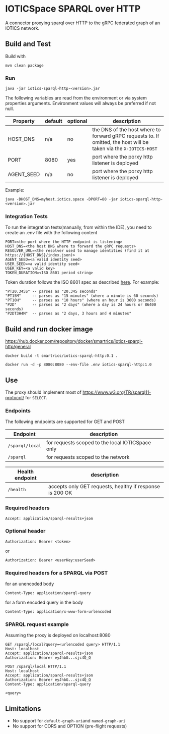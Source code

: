 # IOTICSpace SPARQL over HTTP 

A connector proxying sparql over HTTP to the gRPC federated graph of an IOTICS network.

## Build and Test

Build with

```commandline
mvn clean package
```

### Run

```
java -jar iotics-sparql-http-<version>.jar
```

The following variables are read from the environment or via system properties arguments.
Environment values will always be preferred if not null.

| Property   | default | optional | description                                                                                                                                   | 
|------------|---------|----------|-----------------------------------------------------------------------------------------------------------------------------------------------|
| HOST_DNS   | n/a     | no       | the DNS of the host where to forward gRPC requests to. If omitted, the host will be taken via the `X-IOTICS-HOST`                             |
| PORT       | 8080    | yes      | port where the porxy http listener is deployed                                                                                                |
| AGENT_SEED | n/a     | no       | port where the porxy http listener is deployed                                                                                                |

Example:

```
java -DHOST_DNS=myhost.iotics.space -DPORT=80 -jar iotics-sparql-http-<version>.jar 
```


### Integration Tests

To run the integration tests(manually, from within the IDE), you need to create an .env file with the following content

```properties
PORT=<the port where the HTTP endpoint is listening>
HOST_DNS=<the host DNS where to forward the gRPC requests>
RESOLVER_URL=<the resolver used to manage identities (find it at https://{HOST_DNS}/index.json)>
AGENT_SEED=<a valid identity seed>
USER_SEED=<a valid identity seed>
USER_KEY=<a valid key>
TOKEN_DURATION=<ISO 8601 period string>
```

Token duration follows the ISO 8601 spec as described [here](https://docs.oracle.com/javase/8/docs/api/java/time/Duration.html#parse-java.lang.CharSequence-). For example:

    "PT20.345S" -- parses as "20.345 seconds"
    "PT15M"     -- parses as "15 minutes" (where a minute is 60 seconds)
    "PT10H"     -- parses as "10 hours" (where an hour is 3600 seconds)
    "P2D"       -- parses as "2 days" (where a day is 24 hours or 86400 seconds)
    "P2DT3H4M"  -- parses as "2 days, 3 hours and 4 minutes"

## Build and run docker image

https://hub.docker.com/repository/docker/smartrics/iotics-sparql-http/general

```shell
docker build -t smartrics/iotics-sparql-http:0.1 .
```

```shell
docker run -d -p 8080:8080 --env-file .env iotics-sparql-http:1.0
```

## Use

The proxy should implement most of https://www.w3.org/TR/sparql11-protocol/ for `SELECT`.

### Endpoints

The following endpoints are supported for GET and POST

| Endpoint        | description                                      |
|-----------------|--------------------------------------------------|
| `/sparql/local` | for requests scoped to the local IOTICSpace only | 
| `/sparql`       | for requests scoped to the network               | 

| Health endpoint | description                                              |
|-----------------|----------------------------------------------------------|
| `/health`       | accepts only GET requests, healthy if response is 200 OK | 

### Required headers

```properties
Accept: application/sparql-results+json
```
### Optional header

```properties
Authorization: Bearer <token>
```
or
```properties
Authorization: Bearer <userKey:userSeed>
```

### Required headers for a SPARQL via POST

for an unencoded body

```properties
Content-Type: application/sparql-query
```

for a form encoded query in the body

```properties
Content-Type: application/x-www-form-urlencoded
```

### SPARQL request example

Assuming the proxy is deployed on localhost:8080

```http
GET /sparql/local?query=<urlencoded query> HTTP/1.1
Host: localhost
Accept: application/sparql-results+json
Authorization: Bearer eyJhbG...sjc4Q_Q
```

```http
POST /sparql/local HTTP/1.1
Host: localhost
Accept: application/sparql-results+json
Authorization: Bearer eyJhbG...sjc4Q_Q
Content-Type: application/sparql-query

<query>
```

## Limitations

* No support for `default-graph-uri`and `named-graph-uri`
* No support for CORS and OPTION (pre-flight requests)

